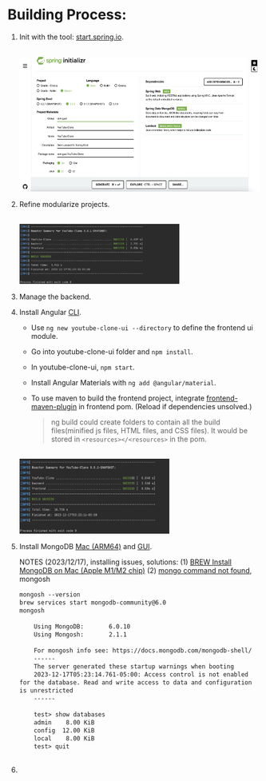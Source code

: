 # Building Process:

1. Init with the tool: [start.spring.io](https://start.spring.io).

   <br>

   <img src="./assets/Springboot Initialize.jpg" alt="Employee data" width="500" height="270" title="None">
2. Refine modularize projects.

   <br>

   <img src="./assets/Module Init.jpg" alt="Employee data" width="320" height="120" title="None">
3. Manage the backend.
5. Install Angular [CLI](https://angular.io/cli).

   - Use `ng new youtube-clone-ui --directory` to define the frontend ui module.
   - Go into youtube-clone-ui folder and `npm install`.
   - In youtube-clone-ui, `npm start`.
   - Install Angular Materials with `ng add @angular/material`.
   - To use maven to build the frontend project, integrate [frontend-maven-plugin](https://mvnrepository.com/artifact/com.github.eirslett/frontend-maven-plugin/1.12.0) in frontend pom. (Reload if dependencies unsolved.)

     > ng build could create folders to contain all the build files(minified js files, HTML files, and CSS files). It would be stored in `<resources></<resources>` in the pom.
     >

   <br>

   <img src="./assets/Init BackFront.jpg" alt="Employee data" width="300" height="150" title="None">
6. Install MongoDB [Mac (ARM64)](https://www.mongodb.com/try/download/community) and [GUI](https://www.mongodb.com/try/download/compass).

   NOTES (2023/12/17), installing issues, solutions:
   (1) [BREW Install MongoDB on Mac (Apple M1/M2 chip)](https://www.youtube.com/watch?v=UQbZADfCqjs)
   (2) [mongo command not found](https://www.youtube.com/watch?v=xVOAVIumuJk), mongosh

   ```
   mongosh --version
   brew services start mongodb-community@6.0
   mongosh

       Using MongoDB:		6.0.10
       Using Mongosh:		2.1.1

       For mongosh info see: https://docs.mongodb.com/mongodb-shell/
       ------
       The server generated these startup warnings when booting
       2023-12-17T05:23:14.761-05:00: Access control is not enabled for the database. Read and write access to data and configuration is unrestricted
       ------

       test> show databases
       admin    8.00 KiB
       config  12.00 KiB
       local    8.00 KiB
       test> quit
   ```
   <br>
7.
